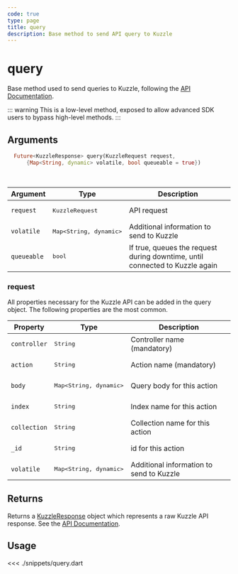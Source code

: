 ```yaml
---
code: true
type: page
title: query
description: Base method to send API query to Kuzzle
---
```


# query

Base method used to send queries to Kuzzle, following the [API Documentation](/core/2/api).

::: warning
This is a low-level method, exposed to allow advanced SDK users to bypass high-level methods.
:::

## Arguments

```dart
  Future<KuzzleResponse> query(KuzzleRequest request,
      {Map<String, dynamic> volatile, bool queueable = true})
```

<br/>

| Argument  | Type              | Description            |
| --------- | ----------------- | ---------------------- |
| `request` | <pre>KuzzleRequest</pre> | API request    |
| `volatile`   | <pre>Map<String, dynamic></pre> | Additional information to send to Kuzzle |
| `queueable`   | <pre>bool</pre> | If true, queues the request during downtime, until connected to Kuzzle again |

### request

All properties necessary for the Kuzzle API can be added in the query object.
The following properties are the most common.

| Property     | Type              | Description                              |
| ------------ | ----------------- | ---------------------------------------- |
| `controller` | <pre>String</pre> | Controller name (mandatory)              |
| `action`     | <pre>String</pre> | Action name (mandatory)                  |
| `body`       | <pre>Map<String, dynamic></pre> | Query body for this action               |
| `index`      | <pre>String</pre> | Index name for this action               |
| `collection` | <pre>String</pre> | Collection name for this action          |
| `_id`        | <pre>String</pre> | id for this action                       |
| `volatile`   | <pre>Map<String, dynamic></pre> | Additional information to send to Kuzzle |

## Returns

Returns a [KuzzleResponse](/sdk/dart/2/core-classes/response) object which represents a raw Kuzzle API response. See the [API Documentation](/core/2/api).

## Usage

<<< ./snippets/query.dart
